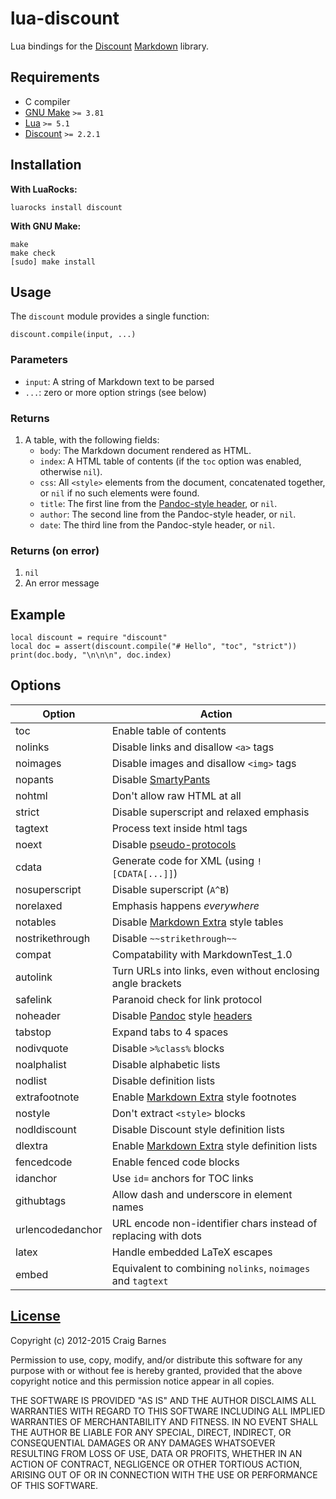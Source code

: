 lua-discount
============

Lua bindings for the [Discount] [Markdown] library.

Requirements
------------

* C compiler
* [GNU Make] `>= 3.81`
* [Lua] `>= 5.1`
* [Discount] `>= 2.2.1`

Installation
------------

**With LuaRocks:**

    luarocks install discount

**With GNU Make:**

    make
    make check
    [sudo] make install

Usage
-----

The `discount` module provides a single function:

    discount.compile(input, ...)

### Parameters

* `input`: A string of Markdown text to be parsed
* `...`: zero or more option strings (see below)

### Returns

1. A table, with the following fields:
   * `body`: The Markdown document rendered as HTML.
   * `index`: A HTML table of contents (if the `toc` option was enabled,
     otherwise `nil`).
   * `css`: All `<style>` elements from the document, concatenated
     together, or `nil` if no such elements were found.
   * `title`: The first line from the [Pandoc-style header], or `nil`.
   * `author`: The second line from the Pandoc-style header, or `nil`.
   * `date`: The third line from the Pandoc-style header, or `nil`.

### Returns (on error)

1. `nil`
2. An error message

Example
-------

    local discount = require "discount"
    local doc = assert(discount.compile("# Hello", "toc", "strict"))
    print(doc.body, "\n\n\n", doc.index)

Options
-------

Option          | Action
----------------|------------------------------------------
toc             | Enable table of contents
nolinks         | Disable links and disallow `<a>` tags
noimages        | Disable images and disallow `<img>` tags
nopants         | Disable [SmartyPants]
nohtml          | Don't allow raw HTML at all
strict          | Disable superscript and relaxed emphasis
tagtext         | Process text inside html tags
noext           | Disable [pseudo-protocols]
cdata           | Generate code for XML (using `![CDATA[...]]`)
nosuperscript   | Disable superscript (`A^B`)
norelaxed       | Emphasis happens *everywhere*
notables        | Disable [Markdown Extra] style tables
nostrikethrough | Disable `~~strikethrough~~`
compat          | Compatability with MarkdownTest_1.0
autolink        | Turn URLs into links, even without enclosing angle brackets
safelink        | Paranoid check for link protocol
noheader        | Disable [Pandoc] style [headers]
tabstop         | Expand tabs to 4 spaces
nodivquote      | Disable `>%class%` blocks
noalphalist     | Disable alphabetic lists
nodlist         | Disable definition lists
extrafootnote   | Enable [Markdown Extra] style footnotes
nostyle         | Don't extract `<style>` blocks
nodldiscount    | Disable Discount style definition lists
dlextra         | Enable [Markdown Extra] style definition lists
fencedcode      | Enable fenced code blocks
idanchor        | Use `id=` anchors for TOC links
githubtags      | Allow dash and underscore in element names
urlencodedanchor| URL encode non-identifier chars instead of replacing with dots
latex           | Handle embedded LaTeX escapes
embed           | Equivalent to combining `nolinks`, `noimages` and `tagtext`

[License]
---------

Copyright (c) 2012-2015 Craig Barnes

Permission to use, copy, modify, and/or distribute this software for any
purpose with or without fee is hereby granted, provided that the above
copyright notice and this permission notice appear in all copies.

THE SOFTWARE IS PROVIDED "AS IS" AND THE AUTHOR DISCLAIMS ALL WARRANTIES
WITH REGARD TO THIS SOFTWARE INCLUDING ALL IMPLIED WARRANTIES OF
MERCHANTABILITY AND FITNESS. IN NO EVENT SHALL THE AUTHOR BE LIABLE FOR ANY
SPECIAL, DIRECT, INDIRECT, OR CONSEQUENTIAL DAMAGES OR ANY DAMAGES
WHATSOEVER RESULTING FROM LOSS OF USE, DATA OR PROFITS, WHETHER IN AN ACTION
OF CONTRACT, NEGLIGENCE OR OTHER TORTIOUS ACTION, ARISING OUT OF OR IN
CONNECTION WITH THE USE OR PERFORMANCE OF THIS SOFTWARE.


[License]: http://en.wikipedia.org/wiki/ISC_license "ISC License"
[Discount]: http://www.pell.portland.or.us/~orc/Code/discount/
[Markdown]: https://en.wikipedia.org/wiki/Markdown
[GNU Make]: https://www.gnu.org/software/make/
[Lua]: https://www.lua.org/
[SmartyPants]: http://www.pell.portland.or.us/~orc/Code/discount/#smartypants
[Markdown Extra]: https://michelf.ca/projects/php-markdown/extra/
[Pandoc]: http://johnmacfarlane.net/pandoc/
[Pandoc-style header]: http://www.pell.portland.or.us/~orc/Code/discount/#headers
[headers]: http://johnmacfarlane.net/pandoc/README.html#title-block
[pseudo-protocols]: http://www.pell.portland.or.us/~orc/Code/discount/#pseudo
